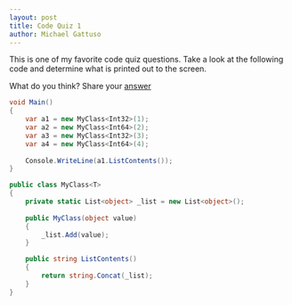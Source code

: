 ```yaml
---
layout: post
title: Code Quiz 1
author: Michael Gattuso
---
```



This is one of my favorite code quiz questions.
Take a look at the following code and determine what is printed out to the screen.

What do you think? Share your [answer](https://docs.google.com/forms/d/e/1FAIpQLSewPAX85iipHbqUwiTUknVvfW3LWbX1bzX5ITPH1PmTJ3AL8Q/viewform)

```cs
void Main()
{
	var a1 = new MyClass<Int32>(1);
	var a2 = new MyClass<Int64>(2);
	var a3 = new MyClass<Int32>(3);
	var a4 = new MyClass<Int64>(4);
	
	Console.WriteLine(a1.ListContents());
}

public class MyClass<T>
{
	private static List<object> _list = new List<object>();
	
	public MyClass(object value)
	{
		_list.Add(value);
	}

	public string ListContents()
	{
		return string.Concat(_list);
	}
}
```